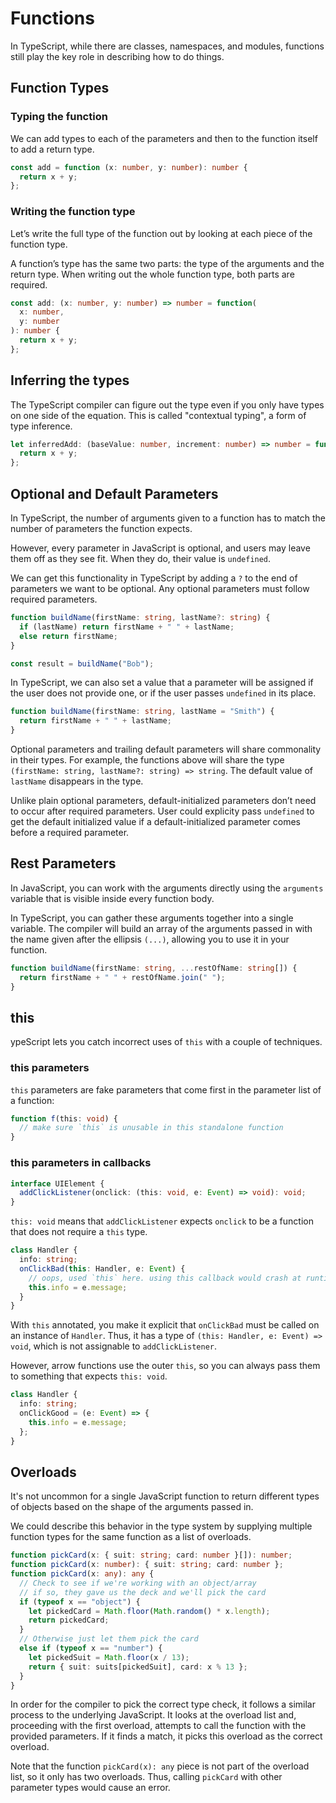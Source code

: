 # Functions

In TypeScript, while there are classes, namespaces, and modules, functions still play the key role in describing how to do things.

## Function Types

### Typing the function

We can add types to each of the parameters and then to the function itself to add a return type.

```ts
const add = function (x: number, y: number): number {
  return x + y;
};
```

### Writing the function type

Let’s write the full type of the function out by looking at each piece of the function type.

A function’s type has the same two parts: the type of the arguments and the return type. When writing out the whole function type, both parts are required.

```ts
const add: (x: number, y: number) => number = function(
  x: number,
  y: number
): number {
  return x + y;
};
```

## Inferring the types

The TypeScript compiler can figure out the type even if you only have types on one side of the equation. This is called "contextual typing", a form of type inference.

```ts
let inferredAdd: (baseValue: number, increment: number) => number = function (x, y) {
  return x + y;
};
```

## Optional and Default Parameters

In TypeScript, the number of arguments given to a function has to match the number of parameters the function expects.

However, every parameter in JavaScript is optional, and users may leave them off as they see fit. When they do, their value is `undefined`.

We can get this functionality in TypeScript by adding a `?` to the end of parameters we want to be optional. Any optional parameters must follow required parameters.

```ts
function buildName(firstName: string, lastName?: string) {
  if (lastName) return firstName + " " + lastName;
  else return firstName;
}

const result = buildName("Bob");
```

In TypeScript, we can also set a value that a parameter will be assigned if the user does not provide one, or if the user passes `undefined` in its place.

```ts
function buildName(firstName: string, lastName = "Smith") {
  return firstName + " " + lastName;
}
```

Optional parameters and trailing default parameters will share commonality in their types. For example, the functions above will share the type `(firstName: string, lastName?: string) => string`. The default value of `lastName` disappears in the type.

Unlike plain optional parameters, default-initialized parameters don’t need to occur after required parameters. User could explicity pass `undefined` to get the default initialized value if a default-initialized parameter comes before a required parameter.

## Rest Parameters

In JavaScript, you can work with the arguments directly using the `arguments` variable that is visible inside every function body.

In TypeScript, you can gather these arguments together into a single variable. The compiler will build an array of the arguments passed in with the name given after the ellipsis `(...)`, allowing you to use it in your function.

```ts
function buildName(firstName: string, ...restOfName: string[]) {
  return firstName + " " + restOfName.join(" ");
}
```

## this

ypeScript lets you catch incorrect uses of `this` with a couple of techniques.

### this parameters

`this` parameters are fake parameters that come first in the parameter list of a function:

```ts
function f(this: void) {
  // make sure `this` is unusable in this standalone function
}
```

### this parameters in callbacks

```ts
interface UIElement {
  addClickListener(onclick: (this: void, e: Event) => void): void;
}
```

`this: void` means that `addClickListener` expects `onclick` to be a function that does not require a `this` type.

```ts
class Handler {
  info: string;
  onClickBad(this: Handler, e: Event) {
    // oops, used `this` here. using this callback would crash at runtime
    this.info = e.message;
  }
}
```

With `this` annotated, you make it explicit that `onClickBad` must be called on an instance of `Handler`. Thus, it has a type of `(this: Handler, e: Event) => void`, which is not assignable to `addClickListener`.

However, arrow functions use the outer `this`, so you can always pass them to something that expects `this: void`.

```ts
class Handler {
  info: string;
  onClickGood = (e: Event) => {
    this.info = e.message;
  };
}
```

## Overloads

It's not uncommon for a single JavaScript function to return different types of objects based on the shape of the arguments passed in.

We could describe this behavior in the type system by supplying multiple function types for the same function as a list of overloads.

```ts
function pickCard(x: { suit: string; card: number }[]): number;
function pickCard(x: number): { suit: string; card: number };
function pickCard(x: any): any {
  // Check to see if we're working with an object/array
  // if so, they gave us the deck and we'll pick the card
  if (typeof x == "object") {
    let pickedCard = Math.floor(Math.random() * x.length);
    return pickedCard;
  }
  // Otherwise just let them pick the card
  else if (typeof x == "number") {
    let pickedSuit = Math.floor(x / 13);
    return { suit: suits[pickedSuit], card: x % 13 };
  }
}
```

In order for the compiler to pick the correct type check, it follows a similar process to the underlying JavaScript. It looks at the overload list and, proceeding with the first overload, attempts to call the function with the provided parameters. If it finds a match, it picks this overload as the correct overload.

Note that the function `pickCard(x): any` piece is not part of the overload list, so it only has two overloads. Thus, calling `pickCard` with other parameter types would cause an error.
